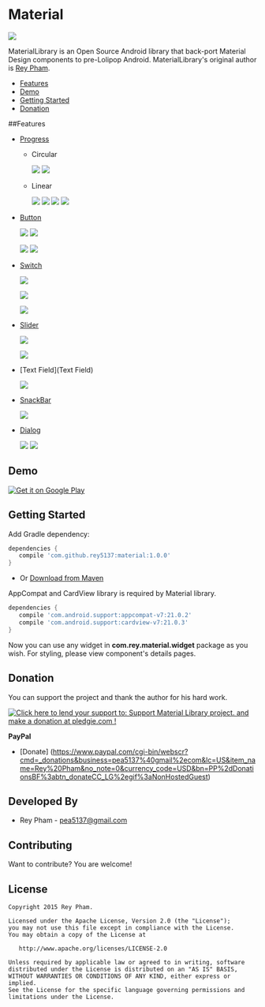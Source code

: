 Material
=====================

![](https://img.shields.io/maven-central/v/com.github.rey5137/material.svg)

MaterialLibrary is an Open Source Android library that back-port Material Design components to pre-Lolipop Android. MaterialLibrary's original author is [Rey Pham](https://github.com/rey5137).

* [Features](#features)
* [Demo](#demo)
* [Getting Started](#getting-started)
* [Donation](#donation)

##Features
- [Progress](Progress)
    - Circular
    
        ![](https://github.com/rey5137/Material/blob/master/image/progress_circular_indeterminate.gif) ![](https://github.com/rey5137/Material/blob/master/image/progress_circular_determinate.gif)
    - Linear

        ![](https://github.com/rey5137/Material/blob/master/image/progress_linear_indeterminate.gif) 
        ![](https://github.com/rey5137/Material/blob/master/image/progress_linear_determinate.gif)
        ![](https://github.com/rey5137/Material/blob/master/image/progress_linear_query.gif)
        ![](https://github.com/rey5137/Material/blob/master/image/progress_linear_buffer.gif)

- [Button](Button)
    
    ![](https://github.com/rey5137/Material/blob/master/image/button_raise_touch.gif) ![](https://github.com/rey5137/Material/blob/master/image/button_raise_wave.gif)

    ![](https://github.com/rey5137/Material/blob/master/image/fab_image.gif) ![](https://github.com/rey5137/Material/blob/master/image/fab_line.gif)   
     
- [Switch](Switch)

    ![](https://github.com/rey5137/Material/blob/master/image/cb.gif)

    ![](https://github.com/rey5137/Material/blob/master/image/rb.gif)

    ![](https://github.com/rey5137/Material/blob/master/image/switch.gif)

- [Slider](Slider)

    ![](https://github.com/rey5137/Material/blob/master/image/slider_continuous.gif)

    ![](https://github.com/rey5137/Material/blob/master/image/slider_discrete.gif)

- [Text Field](Text Field)

    ![](https://github.com/rey5137/Material/blob/master/image/textfield.gif)

- [SnackBar](SnackBar)
     
    ![](https://github.com/rey5137/Material/blob/master/image/snackbar.png)

- [Dialog](Dialog)

    ![](https://github.com/rey5137/Material/blob/master/image/dialog_3.png) ![](https://github.com/rey5137/Material/blob/master/image/dialog_4.png)

## Demo

<a href="https://play.google.com/store/apps/details?id=com.rey.material.demo">
  <img alt="Get it on Google Play"
       src="https://developer.android.com/images/brand/en_generic_rgb_wo_60.png" />
</a>

## Getting Started

Add Gradle dependency:

```gradle
dependencies {
   compile 'com.github.rey5137:material:1.0.0'
}
```

* Or
[Download from Maven](https://oss.sonatype.org/content/repositories/releases/com/github/rey5137/material/1.0.0/material-1.0.0.aar)

AppCompat and CardView library is required by Material library.

```gradle
dependencies {
   compile 'com.android.support:appcompat-v7:21.0.2'
   compile 'com.android.support:cardview-v7:21.0.3'
}
```
Now you can use any widget in **com.rey.material.widget** package as you wish. For styling, please view component's details pages.

## Donation
You can support the project and thank the author for his hard work.

<a href='https://pledgie.com/campaigns/28714'><img alt='Click here to lend your support to: Support Material Library project. and make a donation at pledgie.com !' src='https://pledgie.com/campaigns/28714.png?skin_name=chrome' border='0' ></a>

**PayPal**
- [Donate] (https://www.paypal.com/cgi-bin/webscr?cmd=_donations&business=pea5137%40gmail%2ecom&lc=US&item_name=Rey%20Pham&no_note=0&currency_code=USD&bn=PP%2dDonationsBF%3abtn_donateCC_LG%2egif%3aNonHostedGuest)

Developed By
------------

* Rey Pham - <pea5137@gmail.com>

Contributing
------------
Want to contribute? You are welcome!

License
--------

    Copyright 2015 Rey Pham.

    Licensed under the Apache License, Version 2.0 (the "License");
    you may not use this file except in compliance with the License.
    You may obtain a copy of the License at

       http://www.apache.org/licenses/LICENSE-2.0

    Unless required by applicable law or agreed to in writing, software
    distributed under the License is distributed on an "AS IS" BASIS,
    WITHOUT WARRANTIES OR CONDITIONS OF ANY KIND, either express or implied.
    See the License for the specific language governing permissions and
    limitations under the License.